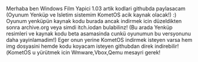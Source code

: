 Merhaba ben Windows Film Yapici 1.03 artik kodlari githubda paylasacam (Oyunum Yenküp ve Isletim sistemim KometOS acik kaynak olacak!) :) Oyunum yenküpün kaynak kodu burada ancak indirmek icin düzeldikten sonra archive.org veya simdi itch.iodan bulabilinz! (Bu arada Yenküp resimleri ve kaynak kodu beta asamasinda cunkü oyunumun bu versyonunu daha yayinlamadim!) Eger onun yerine KometOS indirmek isteyen varsa hem img dosyasini hemde kodu koyacam isteyen githubdan direk indirebilir!(KometOS u yürütmek icin Wmware,Vbox,Qemu mesayri gerek!
